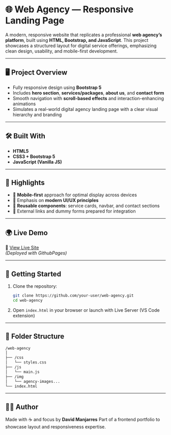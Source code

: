 # 🌐 Web Agency — Responsive Landing Page

A modern, responsive website that replicates a professional **web agency’s platform**, built using **HTML, Bootstrap, and JavaScript**. This project showcases a structured layout for digital service offerings, emphasizing clean design, usability, and mobile-first development.

---

## 🖥️ Project Overview

- Fully responsive design using **Bootstrap 5**
- Includes **hero section**, **services/packages**, **about us**, and **contact form**
- Smooth navigation with **scroll-based effects** and interaction-enhancing animations
- Simulates a real-world digital agency landing page with a clear visual hierarchy and branding

---

## 🛠️ Built With

- **HTML5**
- **CSS3 + Bootstrap 5**
- **JavaScript (Vanilla JS)**

---

## 🎯 Highlights

- 📱 **Mobile-first** approach for optimal display across devices
- 🎨 Emphasis on **modern UI/UX principles**
- 🧩 **Reusable components**: service cards, navbar, and contact sections
- 🔗 External links and dummy forms prepared for integration

---

## 🌍 Live Demo

🔗 [View Live Site](https://drtx2.github.io/consulting-firm/)  
*(Deployed with GithubPages)*

---

## 🚀 Getting Started

1. Clone the repository:
   ```bash
   git clone https://github.com/your-user/web-agency.git
   cd web-agency
   ```

2. Open `index.html` in your browser or launch with Live Server (VS Code extension)

---

## 📁 Folder Structure

```bash
/web-agency
│
├── /css
│   └── styles.css
├── /js
│   └── main.js
├── /img
│   └── agency-images...
└── index.html
```

---

## 👨‍💻 Author

Made with ☕ and focus by **David Manjarres**
Part of a frontend portfolio to showcase layout and responsiveness expertise.
